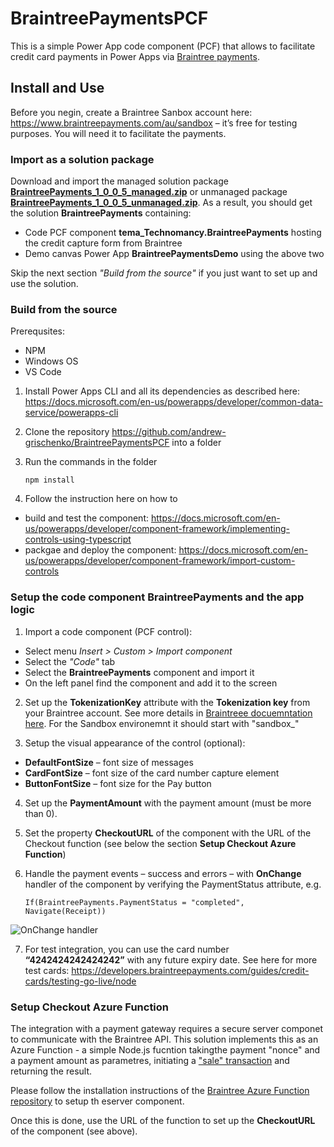 # BraintreePaymentsPCF

This is a simple Power App code component (PCF) that allows to facilitate credit card payments in Power Apps via [Braintree payments](https://www.braintreepayments.com/). 

## Install and Use

Before you negin, create a Braintree Sanbox account here: https://www.braintreepayments.com/au/sandbox – it’s free for testing purposes. You will need it to facilitate the payments.

### Import as a solution package

Download and import the managed solution package [**BraintreePayments_1_0_0_5_managed.zip**](https://github.com/andrew-grischenko/BraintreePaymentsPCF/blob/master/BraintreePCFSolution/package/BraintreePayments_1_0_0_5_managed.zip) or unmanaged package [**BraintreePayments_1_0_0_5_unmanaged.zip**](https://github.com/andrew-grischenko/BraintreePaymentsPCF/blob/master/BraintreePCFSolution/package/BraintreePayments_1_0_0_5_unmanaged.zip). As a result, you should get the solution **BraintreePayments** containing:
* Code PCF component **tema_Technomancy.BraintreePayments** hosting the credit capture form from Braintree
* Demo canvas Power App **BraintreePaymentsDemo** using the above two

Skip the next section *"Build from the source"* if you just want to set up and use the solution. 

### Build from the source

Prerequsites: 
* NPM 
* Windows OS
* VS Code

1. Install Power Apps CLI and all its dependencies as described here: https://docs.microsoft.com/en-us/powerapps/developer/common-data-service/powerapps-cli 
2. Clone the repository https://github.com/andrew-grischenko/BraintreePaymentsPCF into a folder
3. Run the commands in the folder 

       npm install 

4. Follow the instruction here on how to

* build and test the component: https://docs.microsoft.com/en-us/powerapps/developer/component-framework/implementing-controls-using-typescript 
* packgae and deploy the component: https://docs.microsoft.com/en-us/powerapps/developer/component-framework/import-custom-controls 

### Setup the code component BraintreePayments and the app logic ###

1. Import a code component (PCF control):

* Select menu *Insert > Custom > Import component*
* Select the *"Code"* tab
* Select the **BraintreePayments** component and import it
* On the left panel find the component and add it to the screen

2. Set up the **TokenizationKey** attribute with the **Tokenization key** from your Braintree account. See more details in [Braintreee docuemntation here](https://developers.braintreepayments.com/guides/authorization/overview). For the Sandbox environemnt it should start with "sandbox_"

3. Setup the visual appearance of the control (optional):

* **DefaultFontSize** – font size of messages
* **CardFontSize** – font size of the card number capture element
* **ButtonFontSize** – font size for the Pay button

4. Set up the **PaymentAmount** with the payment amount (must be more than 0). 

5. Set the property **CheckoutURL** of the component with the URL of the Checkout function (see below the section **Setup Checkout Azure Function**)

6. Handle the payment events – success and errors – with **OnChange** handler of the component by verifying the PaymentStatus attribute, e.g.

       If(BraintreePayments.PaymentStatus = "completed", Navigate(Receipt)) 
       
![OnChange handler](https://technomancy.com.au/wp-content/uploads/2020/03/app-1024x522.png)

7. For test integration, you can use the card number **“4242424242424242”** with any future expiry date. See here for more test cards: https://developers.braintreepayments.com/guides/credit-cards/testing-go-live/node 

### Setup Checkout Azure Function

The integration with a payment gateway requires a secure server componet to communicate with the Braintree API. This solution implements this as an Azure Function - a simple Node.js fucntion takingthe payment "nonce" and a payment amount as parametres, initiating a ["sale" transaction](https://developers.braintreepayments.com/reference/request/transaction/sale/node) and returning the result. 

Please follow the installation instructions of the [Braintree Azure Function repository](https://github.com/andrew-grischenko/BraintreePaymentsAzureFunction) to setup th eserver component. 

Once this is done, use the URL of the function to set up the **CheckoutURL** of the component (see above).